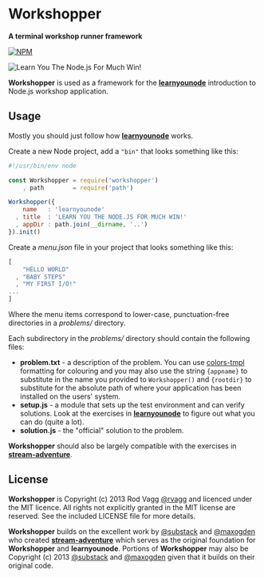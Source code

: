 # Workshopper

**A terminal workshop runner framework**

[![NPM](https://nodei.co/npm/workshopper.png)](https://nodei.co/npm/workshopper/) 

![Learn You The Node.js For Much Win!](https://raw.github.com/rvagg/learnyounode/master/learnyounode.png)

**Workshopper** is used as a framework for the **[learnyounode](https://github.com/rvagg/learnyounode)** introduction to Node.js workshop application.

## Usage

Mostly you should just follow how **[learnyounode](https://github.com/rvagg/learnyounode)** works.

Create a new Node project, add a `"bin"` that looks something like this:

```js
#!/usr/bin/env node

const Workshopper = require('workshopper')
    , path        = require('path')

Workshopper({
    name   : 'learnyounode'
  , title  : 'LEARN YOU THE NODE.JS FOR MUCH WIN!'
  , appDir : path.join(__dirname, '..')
}).init()
```

Create a *menu.json* file in your project that looks something like this:

```js
[
    "HELLO WORLD"
  , "BABY STEPS"
  , "MY FIRST I/O!"
...
]
```

Where the menu items correspond to lower-case, punctuation-free directories in a *problems/* directory.

Each subdirectory in the *problems/* directory should contain the following files:

 * **problem.txt** - a description of the problem. You can use [colors-tmpl](https://github.com/rvagg/colors-tmpl) formatting for colouring and you may also use the string `{appname}` to substitute in the name you provided to `Workshopper()` and `{rootdir}` to substitute for the absolute path of where your application has been installed on the users' system.
 * **setup.js** - a module that sets up the test environment and can verify solutions. Look at the exercises in **[learnyounode](https://github.com/rvagg/learnyounode)** to figure out what you can do (quite a lot).
 * **solution.js** - the "official" solution to the problem.

**Workshopper** should also be largely compatible with the exercises in **[stream-adventure](https://github.com/substack/stream-adventure)**.

## License

**Workshopper** is Copyright (c) 2013 Rod Vagg [@rvagg](https://twitter.com/rvagg) and licenced under the MIT licence. All rights not explicitly granted in the MIT license are reserved. See the included LICENSE file for more details.

**Workshopper** builds on the excellent work by [@substack](https://github.com/substack) and [@maxogden](https://github.com/maxogden) who created **[stream-adventure](https://github.com/substack/stream-adventure)** which serves as the original foundation for **Workshopper** and **learnyounode**. Portions of **Workshopper** may also be Copyright (c) 2013 [@substack](https://github.com/substack) and [@maxogden](https://github.com/maxogden) given that it builds on their original code.

